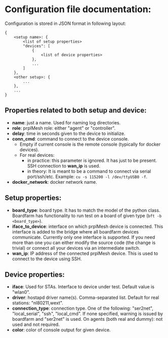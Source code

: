 Configuration file documentation:
=================================

Configuration is stored in JSON format in following layout:

```
{
    <setup name>: {
        <list of setup properties>
        "devices": [
            {
                <list of device properties>
            },
            ...
        ]
    },
    <other setup>: {
        ...
    },
    ...
}
```

Properties related to both setup and device:
--------------------------------------------

* **name**: just a name. Used for naming log directories.
* **role**: prplMesh role: either "agent" or "controller".
* **delay**: time in seconds given to the device to initialize.
* **conn\_cmd**: command to connect to the device console.
	* Empty if current console is the remote console (typically for docker devices).
	* For real devices:
		* in practice:  this parameter is ignored. It has just to be present.
		  SSH connection to **wan_ip** is used.
		* in theory: It is meant to be a command to connect via serial port/ssh/etc.
		  Example: `cu -s 115200 -l /dev/ttyUSB0 -f`.
* **docker\_network**: docker network name.

Setup properties:
-----------------
* **board\_type**: board type. It has to match the model of the python class.
  Boardfarm has functionality to run test on a board of given type (`bft -b <board_type>`).
* **iface\_to\_device**: interface on which prplMesh device is connected.
	This interface is added to the bridge where all boardfarm devices communicate.
	Currently only one interface is supported.
	If you need more than one you can either modify the source code (the change is trivial)
	or connect all your devices via an intermediate switch.
* **wan_ip**: IP address of the connected prplMesh device. This is used to connect to the device using SSH.

Device properties:
------------------
* **iface**: Used for STAs. Interface to device under test. Default value is "wlan0".
* **driver**: hostapd driver name(s). Comma-separated list.
  Default for real stations: "nl80211,wext".
* **connection\_type**: connection type.
  One of the following: "ser2net", "local\_serial", "ssh", "local\_cmd".
  If none specified, warning is issued by boardfarm and "ser2net" is used.
  On agents (both real and dummy): not used and not required.
* **color**: color of console output for given device.
